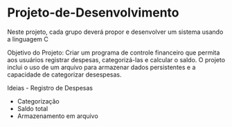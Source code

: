 # Projeto-de-Desenvolvimento
Neste projeto, cada grupo deverá propor e desenvolver um sistema usando a linguagem C

Objetivo do Projeto: Criar um programa de controle financeiro que permita aos usuários registrar despesas, categorizá-las e calcular o saldo. O projeto inclui o uso de um arquivo para armazenar dados persistentes e a capacidade de categorizar desespesas.

Ideias - Registro de Despesas
- Categorização
- Saldo total
- Armazenamento em arquivo
